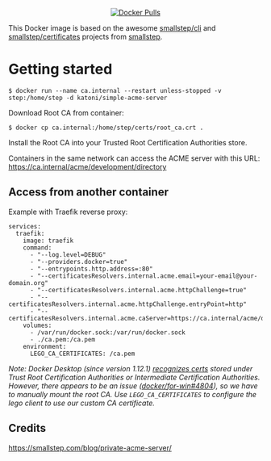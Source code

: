 <p align="center">
<a href="https://hub.docker.com/r/katoni/simple-acme-server"><img src="https://img.shields.io/docker/pulls/katoni/simple-acme-server.svg" alt="Docker Pulls"></a>
</p>

This Docker image is based on the awesome [smallstep/cli](https://github.com/smallstep/cli) and [smallstep/certificates](https://github.com/smallstep/certificates) projects from [smallstep](https://smallstep.com).

# Getting started
```
$ docker run --name ca.internal --restart unless-stopped -v step:/home/step -d katoni/simple-acme-server
```

Download Root CA from container:
```
$ docker cp ca.internal:/home/step/certs/root_ca.crt .
```

Install the Root CA into your Trusted Root Certification Authorities store.

Containers in the same network can access the ACME server with this URL: https://ca.internal/acme/development/directory

## Access from another container

Example with Traefik reverse proxy:
```
services:
  traefik:
    image: traefik
    command:
      - "--log.level=DEBUG"
      - "--providers.docker=true"
      - "--entrypoints.http.address=:80"
      - "--certificatesResolvers.internal.acme.email=your-email@your-domain.org"
      - "--certificatesResolvers.internal.acme.httpChallenge=true"
      - "--certificatesResolvers.internal.acme.httpChallenge.entryPoint=http"
      - "--certificatesResolvers.internal.acme.caServer=https://ca.internal/acme/development/directory"
    volumes:
      - /var/run/docker.sock:/var/run/docker.sock
      - ./ca.pem:/ca.pem
    environment:
      LEGO_CA_CERTIFICATES: /ca.pem
```

*Note: Docker Desktop (since version 1.12.1) [recognizes certs](https://docs.docker.com/docker-for-windows/faqs/#how-do-i-add-custom-ca-certificates) stored under Trust Root Certification Authorities or Intermediate Certification Authorities.
However, there appears to be an issue ([docker/for-win#4804](https://github.com/docker/for-win/issues/4804)), so we have to manually mount the root CA.
Use `LEGO_CA_CERTIFICATES` to configure the lego client to use our custom CA certificate.*

## Credits

https://smallstep.com/blog/private-acme-server/
